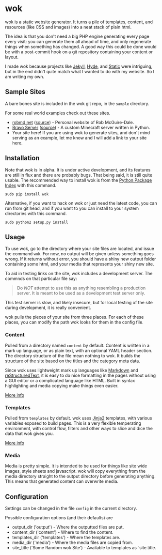 wok
===
wok is a static website generator. It turns a pile of templates, content, and
resources (like CSS and images) into a neat stack of plain html.

The idea is that you don't need a big PHP engine generating every page every
visit: you can generate them all ahead of time, and only regenerate things
when something has changed. A good way this could be done would be with a
post-commit hook on a git repository containing your content or layout.

I made wok because projects like [Jekyll][jekyll], [Hyde][hyde], and
[Static][static] were intriguing, but in the end didn't quite match what I
wanted to do with my website. So I am writing my own.

[jekyll]: https://github.com/mojombo/jekyll
[hyde]: https://github.com/lakshmivyas/hyde 
[static]: http://static.newqdev.com/ 

Sample Sites
------------
A bare bones site is included in the wok git repo, in the `sample` directory.

For some real world examples check out these sites.

-    [robmd.net](http://robmd.net) ([source](https://github.com/robatron/robmd.net)) - Personal website of Rob McGuire-Dale.
-    [Bravo Server](http://bravoserver.org) ([source](https://github.com/MostAwesomeDude/bravo/tree/master/website)) - A custom Minecraft server written in Python.
-    Your site here! If you are using wok to generate sites, and don't mind serving as an example, let me know and I will add a link to your site here.

Installation
------------
Note that wok is in alpha. It is under active development, and its features are
still in flux and there are probably bugs. That being said, it is still quite
usable. The recommended way to install wok is from the [Python Package
Index][pypi] with this command.

    sudo pip install wok

Alternative, if you want to hack on wok or just need the latest code, you can
run from git head, and if you want to you can install to your system
directories with this command.

    sudo python2 setup.py install

[pypi]: http://pypi.python.org/pypi

Usage
-----
To use wok, go to the directory where your site files are located, and issue
the command `wok`.  For now, no output will be given unless something goes
wrong. If it returns without error, you should have a shiny new output folder
containing some html, and your media that represents your shiny new site.

To aid in testing links on the site, wok includes a development server. The
commnds on that particular file say:

>Do *NOT* attempt to use this as anything resembling a production server. It is
>meant to be used as a development test server only.

This test server is slow, and likely insecure, but for local testing of the
site during development, it is really convenient.

wok pulls the pieces of your site from three places. For each of these places,
you can modify the path wok looks for them in the config file.

### Content ###
Pulled from a directory named `content` by default. Content is written in a
mark up language, or as plain text, with an optional YAML header section. The
directory structure of the file mean nothing to wok. It builds the structure
of the site based on the titles and the category meta data.

Since wok uses lightweight mark up languages like [Markdown][mkd] and
[reStructuredText][rst], it is easy to do nice formatting in the pages without
using a GUI editor or a complicated language like HTML. Built in syntax
highlighting and media copying make things even easier.

[mkd]: http://daringfireball.net/projects/markdown/
[rst]: http://docutils.sourceforge.net/rst.html

[More info][more_content]

[more_content]: https://github.com/mythmon/wok/wiki/Content

### Templates ###
Pulled from `templates` by default. wok uses [Jinja2][jinja] templates, with
various variables exposed to build pages. This is a very flexible temperating
environment, with control flow, filters and other ways to slice and dice the
data that wok gives you.

[More info][more_templates]

[more_templates]: https://github.com/mythmon/wok/wiki/Templates
[jinja]: http://jinja.pocoo.org/

### Media ###
Media is pretty simple. It is intended to be used for things like site wide
images, style sheets and javascript. wok will copy everything from the media
directory straight to the output directory before generating anything. This
means that generated content can overwrite media.

Configuration
-------------
Settings can be changed in the file `config` in the current directory.

Possible configuration options (and their defaults) are

-   output_dir ('output') - Where the outputted files are put.
-   content_dir ('content') - Where to find the content.
-   templates_dir ('templates') - Where the templates are.
-   media_dir ('media') - Where the media files are copied from.
-   site_title ('Some Random wok Site') - Available to templates as
    `site.title.
